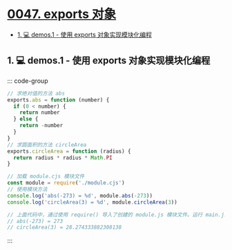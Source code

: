 # [0047. exports 对象](https://github.com/Tdahuyou/TNotes.nodejs/tree/main/notes/0047.%20exports%20%E5%AF%B9%E8%B1%A1)

<!-- region:toc -->

- [1. 💻 demos.1 - 使用 exports 对象实现模块化编程](#1--demos1---使用-exports-对象实现模块化编程)

<!-- endregion:toc -->

## 1. 💻 demos.1 - 使用 exports 对象实现模块化编程

::: code-group

```js [module.cjs]
// 求绝对值的方法 abs
exports.abs = function (number) {
  if (0 < number) {
    return number
  } else {
    return -number
  }
}
// 求圆面积的方法 circleArea
exports.circleArea = function (radius) {
  return radius * radius * Math.PI
}
```

```js [index.cjs]
// 加载 module.cjs 模块文件
const module = require('./module.cjs')
// 使用模块方法
console.log('abs(-273) = %d', module.abs(-273))
console.log('circleArea(3) = %d', module.circleArea(3))

// 上面代码中，通过使用 require() 导入了创建的 module.js 模块文件。运行 main.js 文件，结果如下：
// abs(-273) = 273
// circleArea(3) = 28.274333882308138
```

:::
